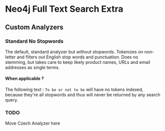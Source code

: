 # Neo4j Full Text Search Extra

## Custom Analyzers

### Standard No Stopwords

The default, standard analyzer but without stopwords. Tokenizes on non-letter and filters out English stop words and punctuation.
Does no stemming, but takes care to keep likely product names, URLs and email addresses as single terms.

#### When applicable ?

The following text : `To be or not to be` will have no tokens indexed, because they're all stopwords and thus will never be returned
by any search query.


### TODO

Move Czech Analyzer here